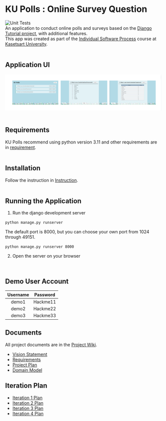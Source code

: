 # KU Polls : Online Survey Question
![Unit Tests](../../actions/workflows/ku_polls.yml/badge.svg)
<br>
An application to conduct online polls and surveys based on the [Django Tutorial project](https://docs.djangoproject.com/en/5.1/intro/tutorial01/), 
with additional features.<br>
This app was created as part of the [Individual Software Process](
https://cpske.github.io/ISP) course at [Kasetsart University](https://www.ku.ac.th).
<br><br>


## Application UI
![application_ui](application_ui.png)<br><br>

## Requirements
KU Polls recommend using python version 3.11 and other requirements are in [requirement](requirements.txt).<br><br>

## Installation
Follow the instruction in  [Instruction](Installation.md).<br><br>

## Running the Application
1. Run the django development server <br>
```
python manage.py runserver
```
The default port is 8000, but you can choose your own port from 1024 through 49151.
```
python manage.py runserver 8000
```
2. Open the server on your browser
<br>

## Demo User Account
| Username | Password  | 
|:--------:|:---------:|
|  demo1   | Hackme11  |  
|  demo2   | Hackme22  |  
|  demo3   | Hackme33  |  


## Documents
All project documents are in the [Project Wiki](../../wiki/Home).

- [Vision Statement](../../wiki/Vision%20and%20Scope)
- [Requirements](../../wiki/Requirements)
- [Project Plan](../../wiki/Project%20Plan)
- [Domain Model](../../wiki/Domain%20Model)

## Iteration Plan
- [Iteration 1 Plan](../../wiki/Iteration%201%20Plan)
- [Iteration 2 Plan](../../wiki/Iteration%202%20Plan)
- [Iteration 3 Plan](../../wiki/Iteration%203%20Plan)
- [Iteration 4 Plan](../../wiki/Iteration%204%20Plan)

